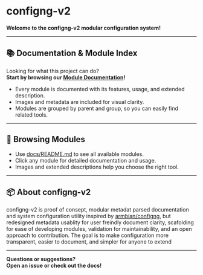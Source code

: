# configng-v2

**Welcome to the configng-v2 modular configuration system!**

---

## 📚 Documentation & Module Index

Looking for what this project can do?  
**Start by browsing our [Module Documentation](./docs/README.md)!**

- Every module is documented with its features, usage, and extended description.
- Images and metadata are included for visual clarity.
- Modules are grouped by parent and group, so you can easily find related tools.

---

## 🚀 Browsing Modules

- Use [docs/README.md](./docs/README.md) to see all available modules.
- Click any module for detailed documentation and usage.
- Images and extended descriptions help you choose the right tool.

---

## 📦 About configng-v2

configng-v2 is proof of consept, modular metadat parsed documentation and system configuration utility inspired by [armbian/configng](https://github.com/armbian/configng), but redesigned metadata usablity for user freindly document clarity, scafolding for ease of developing modules, validation for maintainability, and an open approach to contribution. The goal is to make configuration more transparent, easier to document, and simpler for anyone to extend

---

**Questions or suggestions?  
Open an issue or check out the docs!**
